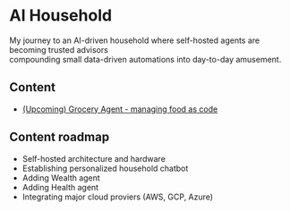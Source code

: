 # AI Household
My journey to an AI-driven household where self-hosted agents are becoming trusted advisors<br>
compounding small data-driven automations into day-to-day amusement.

## Content
- [(Upcoming) Grocery Agent - managing food as code](/grocery_agent)

## Content roadmap
- Self-hosted architecture and hardware
- Establishing personalized household chatbot
- Adding Wealth agent
- Adding Health agent
- Integrating major cloud proviers (AWS, GCP, Azure)
